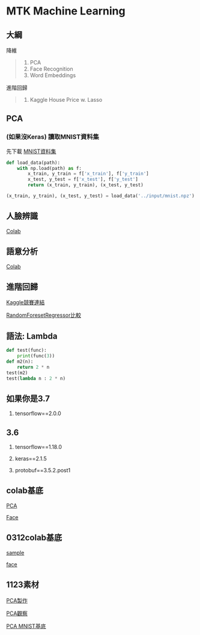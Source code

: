 # MTK Machine Learning

## 大綱

降維

> 1. PCA
> 2. Face Recognition
> 3. Word Embeddings

進階回歸

> 1. Kaggle House Price w. Lasso

## PCA

### (如果沒Keras) 讀取MNIST資料集

先下載 [MNIST資料集](https://storage.googleapis.com/tensorflow/tf-keras-datasets/mnist.npz)

```python
def load_data(path):
    with np.load(path) as f:
        x_train, y_train = f['x_train'], f['y_train']
        x_test, y_test = f['x_test'], f['y_test']
        return (x_train, y_train), (x_test, y_test)

(x_train, y_train), (x_test, y_test) = load_data('../input/mnist.npz')
```

## 人臉辨識

[Colab](https://colab.research.google.com/drive/1pk1Vnqh5S0eEZq99BmItU12CNah4D_It)



## 語意分析

[Colab](https://colab.research.google.com/drive/1QXW5-A-Wxx1fsPxpyYFs6E-S3bVtuMTU)

## 進階回歸

[Kaggle競賽連結](https://www.kaggle.com/c/house-prices-advanced-regression-techniques)

[RandomForesetRegressor比較](https://github.com/Elwing-Chou/MLDemo/blob/master/hourseprice.ipynb)

## 語法: Lambda

```python
def test(func):
    print(func(3))
def m2(n):
    return 2 * n
test(m2)
test(lambda n : 2 * n)

```

## 如果你是3.7

1. tensorflow==2.0.0

## 3.6
1. tensorflow==1.18.0

2. keras==2.1.5

3. protobuf==3.5.2.post1

## colab基底

[PCA](https://colab.research.google.com/drive/1pi0IXMPqNYwoeGYxHuflesjUe5h-nhTR)

[Face](https://colab.research.google.com/drive/19U7o4lpLU2Tl2Bw9kXWDuBHF8udfVtff)

## 0312colab基底

[sample](https://colab.research.google.com/drive/1JZR6Rl1BDYGD60g6iTbnR8NDDO62uo7G)

[face](https://colab.research.google.com/drive/1GIbcYKP54QmOWCt2T2GsBNP7vX8lFSvR)

## 1123素材

[PCA製作](https://drive.google.com/file/d/1cVLPTwgFg5tmMvxikaxKfw0avP9EkUDi/view?usp=sharing)

[PCA觀察](https://colab.research.google.com/drive/11YJK9SdttgQeeZ-WzWockha5ThzJbTgj?usp=sharing)

[PCA MNIST基底](https://colab.research.google.com/drive/1kVFZjVg4XZjcW6yFXueDqIzndC95mxCI?usp=sharing)
